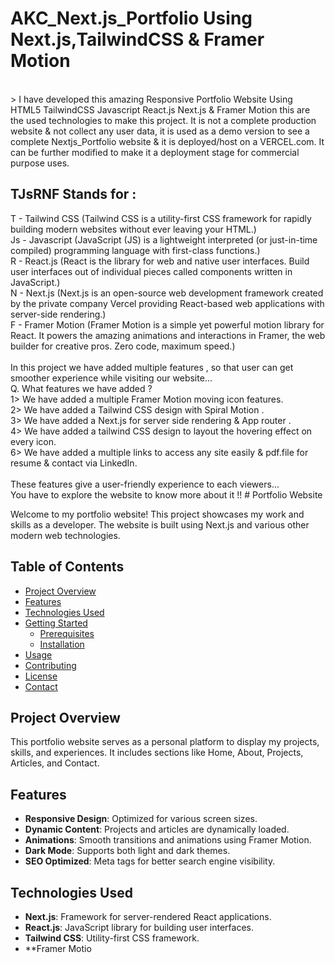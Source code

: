 # AKC_Next.js_Portfolio Using Next.js,TailwindCSS & Framer Motion
<br>
> I have developed this amazing Responsive Portfolio Website Using HTML5 TailwindCSS Javascript React.js Next.js & Framer Motion this are the used technologies to make this project. It is not a complete production website & not collect any user data, it is used as a demo version to see a complete Nextjs_Portfolio website & it is deployed/host on a VERCEL.com. It can be further modified to make it a deployment stage for commercial purpose uses.<br>

## TJsRNF Stands for : <br>

T - Tailwind CSS (Tailwind CSS is a utility-first CSS framework for rapidly building modern websites without ever leaving your HTML.)<br>
Js - Javascript (JavaScript (JS) is a lightweight interpreted (or just-in-time compiled) programming language with first-class functions.)<br>
R - React.js (React is the library for web and native user interfaces. Build user interfaces out of individual pieces called components written in JavaScript.)<br>
N - Next.js (Next.js is an open-source web development framework created by the private company Vercel providing React-based web applications with server-side rendering.)<br>
F - Framer Motion (Framer Motion is a simple yet powerful motion library for React. It powers the amazing animations and interactions in Framer, the web builder for creative pros. Zero code, maximum speed.)<br>
<br>In this project we have added multiple features , so that user can get smoother experience while visiting our website...<br>Q. What features we have added ?<br>1> We have added a multiple Framer Motion moving icon features.<br>2> We have added a Tailwind CSS design with Spiral Motion .<br>3> We have added a Next.js for server side rendering & App router .<br>4> We have added a tailwind CSS design to layout the hovering effect on every icon.<br>6> We have added a multiple links to access any site easily & pdf.file for resume & contact via LinkedIn.<br>
<br>These features give a user-friendly experience to each viewers...<br>
You have to explore the website to know more about it !! 
 # Portfolio Website

Welcome to my portfolio website! This project showcases my work and skills as a developer. The website is built using Next.js and various other modern web technologies.

## Table of Contents

- [Project Overview](#project-overview)
- [Features](#features)
- [Technologies Used](#technologies-used)
- [Getting Started](#getting-started)
  - [Prerequisites](#prerequisites)
  - [Installation](#installation)
- [Usage](#usage)
- [Contributing](#contributing)
- [License](#license)
- [Contact](#contact)

## Project Overview

This portfolio website serves as a personal platform to display my projects, skills, and experiences. It includes sections like Home, About, Projects, Articles, and Contact.

## Features

- **Responsive Design**: Optimized for various screen sizes.
- **Dynamic Content**: Projects and articles are dynamically loaded.
- **Animations**: Smooth transitions and animations using Framer Motion.
- **Dark Mode**: Supports both light and dark themes.
- **SEO Optimized**: Meta tags for better search engine visibility.

## Technologies Used

- **Next.js**: Framework for server-rendered React applications.
- **React.js**: JavaScript library for building user interfaces.
- **Tailwind CSS**: Utility-first CSS framework.
- **Framer Motio

 
